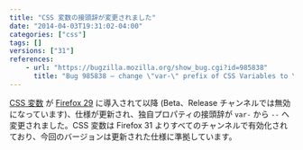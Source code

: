 ```yaml
---
title: "CSS 変数の接頭辞が変更されました"
date: "2014-04-03T19:31:02-04:00"
categories: ["css"]
tags: []
versions: ["31"]
references:
    - url: "https://bugzilla.mozilla.org/show_bug.cgi?id=985838"
      title: "Bug 985838 – change \"var-\" prefix of CSS Variables to \"--\""
---
```

[CSS 変数](https://developer.mozilla.org/docs/Web/CSS/Using_CSS_variables) が [Firefox 29](https://developer.mozilla.org/docs/Mozilla/Firefox/Releases/29) に導入されて以降 (Beta、Release チャンネルでは無効になっています)、仕様が更新され、独自プロパティの接頭辞が `var-` から `--` へ変更されました。CSS 変数は Firefox 31 よりすべてのチャンネルで有効化されており、今回のバージョンは更新された仕様に準拠しています。
